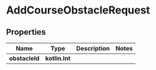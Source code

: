 
# AddCourseObstacleRequest

## Properties
| Name | Type | Description | Notes |
| ------------ | ------------- | ------------- | ------------- |
| **obstacleId** | **kotlin.Int** |  |  |



